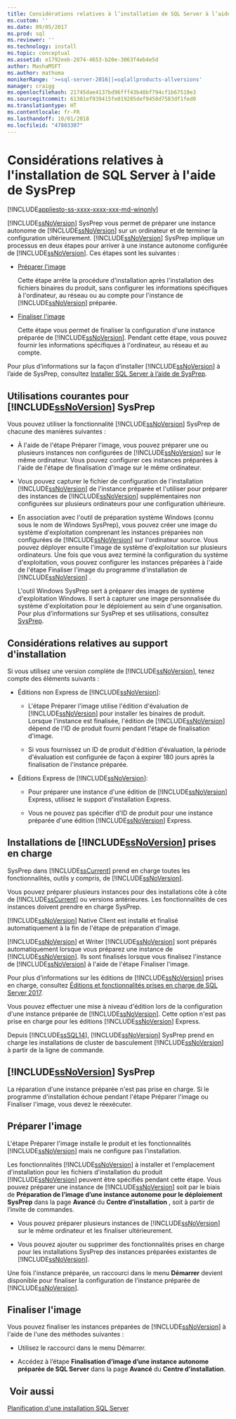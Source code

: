 ```yaml
---
title: Considérations relatives à l’installation de SQL Server à l’aide de SysPrep | Microsoft Docs
ms.custom: ''
ms.date: 09/05/2017
ms.prod: sql
ms.reviewer: ''
ms.technology: install
ms.topic: conceptual
ms.assetid: e1792eeb-2874-4653-b20e-3063f4eb4e5d
author: MashaMSFT
ms.author: mathoma
monikerRange: '>=sql-server-2016||=sqlallproducts-allversions'
manager: craigg
ms.openlocfilehash: 21745dae4137bd96fff43b48bf794cf1b67519e3
ms.sourcegitcommit: 61381ef939415fe019285def9450d7583df1fed0
ms.translationtype: HT
ms.contentlocale: fr-FR
ms.lasthandoff: 10/01/2018
ms.locfileid: "47803307"
---
```

# <a name="considerations-for-installing-sql-server-using-sysprep"></a>Considérations relatives à l'installation de SQL Server à l'aide de SysPrep

[!INCLUDE[appliesto-ss-xxxx-xxxx-xxx-md-winonly](../../includes/appliesto-ss-xxxx-xxxx-xxx-md-winonly.md)]

[!INCLUDE[ssNoVersion](../../includes/ssnoversion-md.md)] SysPrep vous permet de préparer une instance autonome de [!INCLUDE[ssNoVersion](../../includes/ssnoversion-md.md)] sur un ordinateur et de terminer la configuration ultérieurement. [!INCLUDE[ssNoVersion](../../includes/ssnoversion-md.md)] SysPrep implique un processus en deux étapes pour arriver à une instance autonome configurée de [!INCLUDE[ssNoVersion](../../includes/ssnoversion-md.md)]. Ces étapes sont les suivantes :  
  
- [Préparer l'image](#BKMK_PrepareImage)  
  
    Cette étape arrête la procédure d'installation après l'installation des fichiers binaires du produit, sans configurer les informations spécifiques à l'ordinateur, au réseau ou au compte pour l'instance de [!INCLUDE[ssNoVersion](../../includes/ssnoversion-md.md)] préparée.  
  
- [Finaliser l'image](#BKMK_CompleteImage)  
  
    Cette étape vous permet de finaliser la configuration d'une instance préparée de [!INCLUDE[ssNoVersion](../../includes/ssnoversion-md.md)]. Pendant cette étape, vous pouvez fournir les informations spécifiques à l'ordinateur, au réseau et au compte.  
  
Pour plus d’informations sur la façon d’installer [!INCLUDE[ssNoVersion](../../includes/ssnoversion-md.md)] à l’aide de SysPrep, consultez [Installer SQL Server à l’aide de SysPrep](../../database-engine/install-windows/install-sql-server-using-sysprep.md).  
  
## <a name="common-uses-for-includessnoversionincludesssnoversion-mdmd-sysprep"></a>Utilisations courantes pour [!INCLUDE[ssNoVersion](../../includes/ssnoversion-md.md)] SysPrep  
Vous pouvez utiliser la fonctionnalité [!INCLUDE[ssNoVersion](../../includes/ssnoversion-md.md)] SysPrep de chacune des manières suivantes :  
  
- À l'aide de l'étape Préparer l'image, vous pouvez préparer une ou plusieurs instances non configurées de [!INCLUDE[ssNoVersion](../../includes/ssnoversion-md.md)] sur le même ordinateur. Vous pouvez configurer ces instances préparées à l'aide de l'étape de finalisation d'image sur le même ordinateur.  
  
- Vous pouvez capturer le fichier de configuration de l'installation [!INCLUDE[ssNoVersion](../../includes/ssnoversion-md.md)] de l'instance préparée et l'utiliser pour préparer des instances de [!INCLUDE[ssNoVersion](../../includes/ssnoversion-md.md)] supplémentaires non configurées sur plusieurs ordinateurs pour une configuration ultérieure.  
  
- En association avec l'outil de préparation système Windows (connu sous le nom de Windows SysPrep), vous pouvez créer une image du système d'exploitation comprenant les instances préparées non configurées de [!INCLUDE[ssNoVersion](../../includes/ssnoversion-md.md)] sur l'ordinateur source. Vous pouvez déployer ensuite l'image de système d'exploitation sur plusieurs ordinateurs. Une fois que vous avez terminé la configuration du système d'exploitation, vous pouvez configurer les instances préparées à l'aide de l'étape Finaliser l'image du programme d'installation de [!INCLUDE[ssNoVersion](../../includes/ssnoversion-md.md)] .  
  
    L'outil Windows SysPrep sert à préparer des images de système d'exploitation Windows. Il sert à capturer une image personnalisée du système d'exploitation pour le déploiement au sein d'une organisation. Pour plus d’informations sur SysPrep et ses utilisations, consultez [SysPrep](http://docs.microsoft.com/windows-hardware/manufacture/desktop/sysprep--system-preparation--overview).  
  
## <a name="installation-media-considerations"></a>Considérations relatives au support d'installation  
 Si vous utilisez une version complète de [!INCLUDE[ssNoVersion](../../includes/ssnoversion-md.md)], tenez compte des éléments suivants :  
  
- Éditions non Express de [!INCLUDE[ssNoVersion](../../includes/ssnoversion-md.md)]:  
  
    - L'étape Préparer l'image utilise l'édition d'évaluation de [!INCLUDE[ssNoVersion](../../includes/ssnoversion-md.md)] pour installer les binaires de produit. Lorsque l'instance est finalisée, l'édition de [!INCLUDE[ssNoVersion](../../includes/ssnoversion-md.md)] dépend de l'ID de produit fourni pendant l'étape de finalisation d'image.  
  
    - Si vous fournissez un ID de produit d'édition d'évaluation, la période d'évaluation est configurée de façon à expirer 180 jours après la finalisation de l'instance préparée.  
  
- Éditions Express de [!INCLUDE[ssNoVersion](../../includes/ssnoversion-md.md)]:  
  
    - Pour préparer une instance d'une édition de [!INCLUDE[ssNoVersion](../../includes/ssnoversion-md.md)] Express, utilisez le support d'installation Express.  
  
    - Vous ne pouvez pas spécifier d'ID de produit pour une instance préparée d'une édition [!INCLUDE[ssNoVersion](../../includes/ssnoversion-md.md)] Express.  
  
## <a name="supported-includessnoversionincludesssnoversion-mdmd-installations"></a>Installations de [!INCLUDE[ssNoVersion](../../includes/ssnoversion-md.md)] prises en charge  
SysPrep dans [!INCLUDE[ssCurrent](../../includes/sscurrent-md.md)] prend en charge toutes les fonctionnalités, outils y compris, de [!INCLUDE[ssNoVersion](../../includes/ssnoversion-md.md)].  
  
Vous pouvez préparer plusieurs instances pour des installations côte à côte de [!INCLUDE[ssCurrent](../../includes/sscurrent-md.md)] ou versions antérieures. Les fonctionnalités de ces instances doivent prendre en charge SysPrep.  
  
[!INCLUDE[ssNoVersion](../../includes/ssnoversion-md.md)] Native Client est installé et finalisé automatiquement à la fin de l'étape de préparation d'image.  
  
[!INCLUDE[ssNoVersion](../../includes/ssnoversion-md.md)] et Writer [!INCLUDE[ssNoVersion](../../includes/ssnoversion-md.md)] sont préparés automatiquement lorsque vous préparez une instance de [!INCLUDE[ssNoVersion](../../includes/ssnoversion-md.md)]. Ils sont finalisés lorsque vous finalisez l'instance de [!INCLUDE[ssNoVersion](../../includes/ssnoversion-md.md)] à l'aide de l'étape Finaliser l'image.  
  
Pour plus d’informations sur les éditions de [!INCLUDE[ssNoVersion](../../includes/ssnoversion-md.md)] prises en charge, consultez [Éditions et fonctionnalités prises en charge de SQL Server 2017](../../sql-server/editions-and-components-of-sql-server-2017.md).  
  
Vous pouvez effectuer une mise à niveau d'édition lors de la configuration d'une instance préparée de [!INCLUDE[ssNoVersion](../../includes/ssnoversion-md.md)]. Cette option n'est pas prise en charge pour les éditions [!INCLUDE[ssNoVersion](../../includes/ssnoversion-md.md)] Express.  
  
Depuis [!INCLUDE[ssSQL14](../../includes/sssql14-md.md)], [!INCLUDE[ssNoVersion](../../includes/ssnoversion-md.md)] SysPrep prend en charge les installations de cluster de basculement [!INCLUDE[ssNoVersion](../../includes/ssnoversion-md.md)] à partir de la ligne de commande.  
  
## <a name="includessnoversionincludesssnoversion-mdmd-sysprep-limitations"></a>[!INCLUDE[ssNoVersion](../../includes/ssnoversion-md.md)] SysPrep  
La réparation d'une instance préparée n'est pas prise en charge. Si le programme d'installation échoue pendant l'étape Préparer l'image ou Finaliser l'image, vous devez le réexécuter.  
  
##  <a name="BKMK_PrepareImage"></a> Préparer l'image  
L'étape Préparer l'image installe le produit et les fonctionnalités [!INCLUDE[ssNoVersion](../../includes/ssnoversion-md.md)] mais ne configure pas l'installation.  
  
Les fonctionnalités [!INCLUDE[ssNoVersion](../../includes/ssnoversion-md.md)] à installer et l'emplacement d'installation pour les fichiers d'installation du produit [!INCLUDE[ssNoVersion](../../includes/ssnoversion-md.md)] peuvent être spécifiés pendant cette étape. Vous pouvez préparer une instance de [!INCLUDE[ssNoVersion](../../includes/ssnoversion-md.md)] soit par le biais de **Préparation de l’image d’une instance autonome pour le déploiement SysPrep** dans la page **Avancé** du **Centre d’installation** , soit à partir de l’invite de commandes.  
  
- Vous pouvez préparer plusieurs instances de [!INCLUDE[ssNoVersion](../../includes/ssnoversion-md.md)] sur le même ordinateur et les finaliser ultérieurement.  
  
- Vous pouvez ajouter ou supprimer des fonctionnalités prises en charge pour les installations SysPrep des instances préparées existantes de [!INCLUDE[ssNoVersion](../../includes/ssnoversion-md.md)].  
  
 Une fois l'instance préparée, un raccourci dans le menu **Démarrer** devient disponible pour finaliser la configuration de l'instance préparée de [!INCLUDE[ssNoVersion](../../includes/ssnoversion-md.md)].  
  
##  <a name="BKMK_CompleteImage"></a> Finaliser l'image  
Vous pouvez finaliser les instances préparées de [!INCLUDE[ssNoVersion](../../includes/ssnoversion-md.md)] à l'aide de l'une des méthodes suivantes :  
  
- Utilisez le raccourci dans le menu Démarrer.  
  
- Accédez à l’étape **Finalisation d’image d’une instance autonome préparée de SQL Server** dans la page **Avancé** du **Centre d’installation**.  
  
## <a name="see-also"></a> Voir aussi  
[Planification d'une installation SQL Server](../../sql-server/install/planning-a-sql-server-installation.md)  
